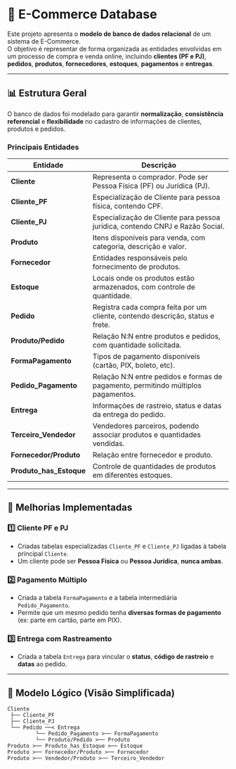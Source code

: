 # 🛒 E-Commerce Database

Este projeto apresenta o **modelo de banco de dados relacional** de um sistema de E-Commerce.  
O objetivo é representar de forma organizada as entidades envolvidas em um processo de compra e venda online, incluindo **clientes (PF e PJ)**, **pedidos**, **produtos**, **fornecedores**, **estoques**, **pagamentos** e **entregas**.

---

## 📊 Estrutura Geral

O banco de dados foi modelado para garantir **normalização**, **consistência referencial** e **flexibilidade** no cadastro de informações de clientes, produtos e pedidos.

### Principais Entidades

| Entidade | Descrição |
|-----------|------------|
| **Cliente** | Representa o comprador. Pode ser Pessoa Física (PF) ou Jurídica (PJ). |
| **Cliente_PF** | Especialização de Cliente para pessoa física, contendo CPF. |
| **Cliente_PJ** | Especialização de Cliente para pessoa jurídica, contendo CNPJ e Razão Social. |
| **Produto** | Itens disponíveis para venda, com categoria, descrição e valor. |
| **Fornecedor** | Entidades responsáveis pelo fornecimento de produtos. |
| **Estoque** | Locais onde os produtos estão armazenados, com controle de quantidade. |
| **Pedido** | Registra cada compra feita por um cliente, contendo descrição, status e frete. |
| **Produto/Pedido** | Relação N:N entre produtos e pedidos, com quantidade solicitada. |
| **FormaPagamento** | Tipos de pagamento disponíveis (cartão, PIX, boleto, etc). |
| **Pedido_Pagamento** | Relação N:N entre pedidos e formas de pagamento, permitindo múltiplos pagamentos. |
| **Entrega** | Informações de rastreio, status e datas da entrega do pedido. |
| **Terceiro_Vendedor** | Vendedores parceiros, podendo associar produtos e quantidades vendidas. |
| **Fornecedor/Produto** | Relação entre fornecedor e produto. |
| **Produto_has_Estoque** | Controle de quantidades de produtos em diferentes estoques. |

---

## 🔧 Melhorias Implementadas

### 1️⃣ Cliente PF e PJ
- Criadas tabelas especializadas `Cliente_PF` e `Cliente_PJ` ligadas à tabela principal `Cliente`.
- Um cliente pode ser **Pessoa Física** ou **Pessoa Jurídica**, **nunca ambas**.

### 2️⃣ Pagamento Múltiplo
- Criada a tabela `FormaPagamento` e a tabela intermediária `Pedido_Pagamento`.
- Permite que um mesmo pedido tenha **diversas formas de pagamento** (ex: parte em cartão, parte em PIX).

### 3️⃣ Entrega com Rastreamento
- Criada a tabela `Entrega` para vincular o **status**, **código de rastreio** e **datas** ao pedido.

---

## 🧠 Modelo Lógico (Visão Simplificada)

```text
Cliente
 ├── Cliente_PF
 ├── Cliente_PJ
 └── Pedido ──< Entrega
         └── Pedido_Pagamento >── FormaPagamento
         └── Produto/Pedido >── Produto
Produto >── Produto_has_Estoque >── Estoque
Produto >── Fornecedor/Produto >── Fornecedor
Produto >── Vendedor/Produto >── Terceiro_Vendedor
